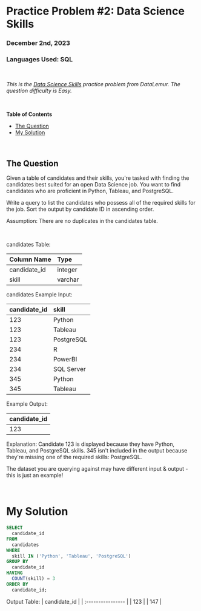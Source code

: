 # **Practice Problem #2: Data Science Skills**
### December 2nd, 2023
### Languages Used: SQL

<br>

*This is the [Data Science Skills](https://datalemur.com/questions/matching-skills) practice problem from DataLemur. The question difficulty is Easy.*

<br>

**Table of Contents**

-   [The Question](#the-question)
-   [My Solution](#my-solution)
  
<br>

## The Question

Given a table of candidates and their skills, you're tasked with finding the candidates best suited for an open Data Science job. You want to find candidates who are proficient in Python, Tableau, and PostgreSQL.

Write a query to list the candidates who possess all of the required skills for the job. Sort the output by candidate ID in ascending order.

Assumption: There are no duplicates in the candidates table.

<br>

candidates Table:

| Column Name           | Type                     | 
| :----------------     | :----------              | 
| candidate_id          |   integer                | 
| skill                 |   varchar                | 


candidates Example Input:

| candidate_id          | skill                    | 
| :----------------     | :----------              | 
| 123	                  |   Python                 | 
| 123	                  |   Tableau                | 
| 123	                  |   PostgreSQL             | 
| 234                   |   R	                     | 
| 234	                  |   PowerBI                | 
| 234	                  |   SQL Server             | 
| 345	                  |   Python                 | 
| 345	                  |   Tableau                | 

Example Output:

| candidate_id          |
| :----------------     | 
| 123                   | 


Explanation:
Candidate 123 is displayed because they have Python, Tableau, and PostgreSQL skills. 345 isn't included in the output because they're missing one of the required skills: PostgreSQL.

The dataset you are querying against may have different input & output - this is just an example!

<br>

# My Solution

``` SQL
SELECT 
  candidate_id
FROM 
  candidates
WHERE
  skill IN ('Python', 'Tableau', 'PostgreSQL')
GROUP BY
  candidate_id
HAVING
  COUNT(skill) = 3
ORDER BY
  candidate_id;
```

Output Table:
| candidate_id          |
| :----------------     | 
| 123                   | 
| 147                   |
